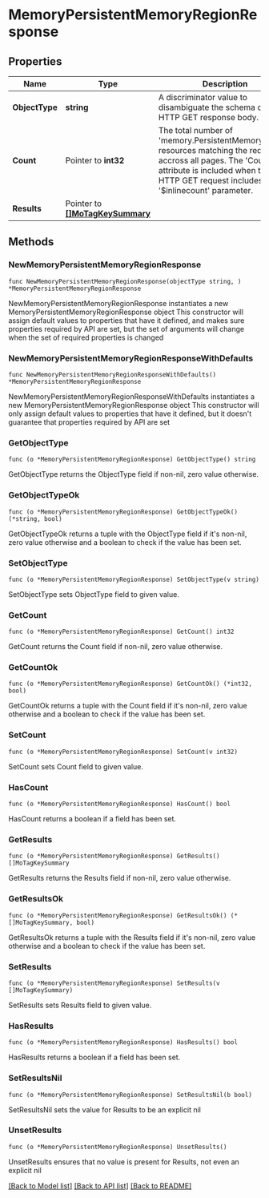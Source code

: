 # MemoryPersistentMemoryRegionResponse

## Properties

Name | Type | Description | Notes
------------ | ------------- | ------------- | -------------
**ObjectType** | **string** | A discriminator value to disambiguate the schema of a HTTP GET response body. | 
**Count** | Pointer to **int32** | The total number of &#39;memory.PersistentMemoryRegion&#39; resources matching the request, accross all pages. The &#39;Count&#39; attribute is included when the HTTP GET request includes the &#39;$inlinecount&#39; parameter. | [optional] 
**Results** | Pointer to [**[]MoTagKeySummary**](MoTagKeySummary.md) |  | [optional] 

## Methods

### NewMemoryPersistentMemoryRegionResponse

`func NewMemoryPersistentMemoryRegionResponse(objectType string, ) *MemoryPersistentMemoryRegionResponse`

NewMemoryPersistentMemoryRegionResponse instantiates a new MemoryPersistentMemoryRegionResponse object
This constructor will assign default values to properties that have it defined,
and makes sure properties required by API are set, but the set of arguments
will change when the set of required properties is changed

### NewMemoryPersistentMemoryRegionResponseWithDefaults

`func NewMemoryPersistentMemoryRegionResponseWithDefaults() *MemoryPersistentMemoryRegionResponse`

NewMemoryPersistentMemoryRegionResponseWithDefaults instantiates a new MemoryPersistentMemoryRegionResponse object
This constructor will only assign default values to properties that have it defined,
but it doesn't guarantee that properties required by API are set

### GetObjectType

`func (o *MemoryPersistentMemoryRegionResponse) GetObjectType() string`

GetObjectType returns the ObjectType field if non-nil, zero value otherwise.

### GetObjectTypeOk

`func (o *MemoryPersistentMemoryRegionResponse) GetObjectTypeOk() (*string, bool)`

GetObjectTypeOk returns a tuple with the ObjectType field if it's non-nil, zero value otherwise
and a boolean to check if the value has been set.

### SetObjectType

`func (o *MemoryPersistentMemoryRegionResponse) SetObjectType(v string)`

SetObjectType sets ObjectType field to given value.


### GetCount

`func (o *MemoryPersistentMemoryRegionResponse) GetCount() int32`

GetCount returns the Count field if non-nil, zero value otherwise.

### GetCountOk

`func (o *MemoryPersistentMemoryRegionResponse) GetCountOk() (*int32, bool)`

GetCountOk returns a tuple with the Count field if it's non-nil, zero value otherwise
and a boolean to check if the value has been set.

### SetCount

`func (o *MemoryPersistentMemoryRegionResponse) SetCount(v int32)`

SetCount sets Count field to given value.

### HasCount

`func (o *MemoryPersistentMemoryRegionResponse) HasCount() bool`

HasCount returns a boolean if a field has been set.

### GetResults

`func (o *MemoryPersistentMemoryRegionResponse) GetResults() []MoTagKeySummary`

GetResults returns the Results field if non-nil, zero value otherwise.

### GetResultsOk

`func (o *MemoryPersistentMemoryRegionResponse) GetResultsOk() (*[]MoTagKeySummary, bool)`

GetResultsOk returns a tuple with the Results field if it's non-nil, zero value otherwise
and a boolean to check if the value has been set.

### SetResults

`func (o *MemoryPersistentMemoryRegionResponse) SetResults(v []MoTagKeySummary)`

SetResults sets Results field to given value.

### HasResults

`func (o *MemoryPersistentMemoryRegionResponse) HasResults() bool`

HasResults returns a boolean if a field has been set.

### SetResultsNil

`func (o *MemoryPersistentMemoryRegionResponse) SetResultsNil(b bool)`

 SetResultsNil sets the value for Results to be an explicit nil

### UnsetResults
`func (o *MemoryPersistentMemoryRegionResponse) UnsetResults()`

UnsetResults ensures that no value is present for Results, not even an explicit nil

[[Back to Model list]](../README.md#documentation-for-models) [[Back to API list]](../README.md#documentation-for-api-endpoints) [[Back to README]](../README.md)



